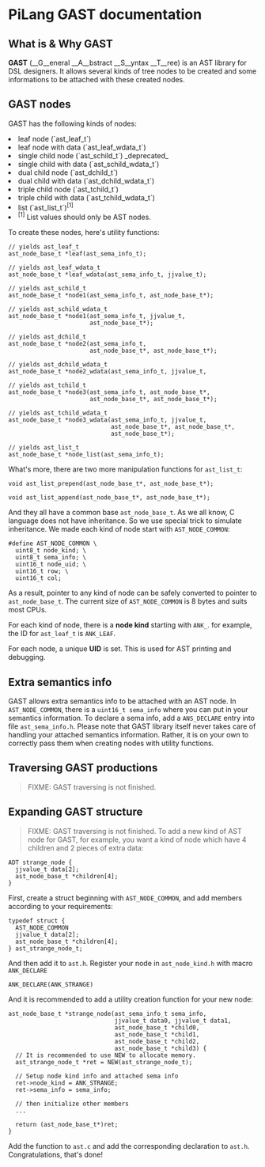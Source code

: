 # PiLang GAST documentation

## What is & Why GAST
__GAST__ (__G__eneral __A__bstract __S__yntax __T__ree) is an AST library
for DSL designers. It allows several kinds of tree nodes to be created
and some informations to be attached with these created nodes.

## GAST nodes
GAST has the following kinds of nodes:
<lo>
  <li>leaf node               (`ast_leaf_t`)</li>
  <li>leaf node with data     (`ast_leaf_wdata_t`)</li>
  <li>single child node       (`ast_schild_t`) _deprecated_</li>
  <li>single child with data  (`ast_schild_wdata_t`)</li>
  <li>dual child node         (`ast_dchild_t`)</li>
  <li>dual child with data    (`ast_dchild_wdata_t`)</li>
  <li>triple child node       (`ast_tchild_t`)</li>
  <li>triple child with data  (`ast_tchild_wdata_t`)</li>
  <li>list                    (`ast_list_t`)<sup>[1]</sup><li> 
</lo>
<sup>[1]</sup> List values should only be AST nodes.

To create these nodes, here's utility functions:

    // yields ast_leaf_t
    ast_node_base_t *leaf(ast_sema_info_t);

    // yields ast_leaf_wdata_t
    ast_node_base_t *leaf_wdata(ast_sema_info_t, jjvalue_t);

    // yields ast_schild_t
    ast_node_base_t *node1(ast_sema_info_t, ast_node_base_t*);

    // yields ast_schild_wdata_t
    ast_node_base_t *node1(ast_sema_info_t, jjvalue_t,
                           ast_node_base_t*);
    
    // yields ast_dchild_t
    ast_node_base_t *node2(ast_sema_info_t,
                           ast_node_base_t*, ast_node_base_t*);
    
    // yields ast_dchild_wdata_t
    ast_node_base_t *node2_wdata(ast_sema_info_t, jjvalue_t,

    // yields ast_tchild_t
    ast_node_base_t *node3(ast_sema_info_t, ast_node_base_t*,
                           ast_node_base_t*, ast_node_base_t*);

    // yields ast_tchild_wdata_t
    ast_node_base_t *node3_wdata(ast_sema_info_t, jjvalue_t,
                                 ast_node_base_t*, ast_node_base_t*,
                                 ast_node_base_t*);

    // yields ast_list_t
    ast_node_base_t *node_list(ast_sema_info_t);

What's more, there are two more manipulation functions for `ast_list_t`:

    void ast_list_prepend(ast_node_base_t*, ast_node_base_t*);

    void ast_list_append(ast_node_base_t*, ast_node_base_t*);

And they all have a common base `ast_node_base_t`. As we all know, C
language does not have inheritance. So we use special trick to simulate
inheritance. We made each kind of node start with `AST_NODE_COMMON`:

    #define AST_NODE_COMMON \
      uint8_t node_kind; \
      uint8_t sema_info; \
      uint16_t node_uid; \
      uint16_t row; \
      uint16_t col;

As a result, pointer to any kind of node can be safely converted to 
pointer to `ast_node_base_t`. The current size of `AST_NODE_COMMON` is 8
bytes and suits most CPUs.

For each kind of node, there is a __node kind__ starting with `ANK_`. for
example, the ID for `ast_leaf_t` is `ANK_LEAF`.

For each node, a unique __UID__ is set. This is used for AST printing and
debugging.

## Extra semantics info
GAST allows extra semantics info to be attached with an AST node. In
`AST_NODE_COMMON`, there is a `uint16_t sema_info` where you can put in
your semantics information. To declare a sema info, add a `ANS_DECLARE`
entry into file `ast_sema_info.h`.
Please note that GAST library itself never takes care of handling your
attached semantics information. Rather, it is on your own to correctly
pass them when creating nodes with utility functions.

## Traversing GAST productions
> FIXME: GAST traversing is not finished.

## Expanding GAST structure
> FIXME: GAST traversing is not finished.
To add a new kind of AST node for GAST, for example, you want a kind of
node which have 4 children and 2 pieces of extra data:

    ADT strange_node {
      jjvalue_t data[2];
      ast_node_base_t *children[4];
    }

First, create a struct beginning with `AST_NODE_COMMON`, and add members
according to your requirements:

    typedef struct {
      AST_NODE_COMMON
      jjvalue_t data[2];
      ast_node_base_t *children[4];
    } ast_strange_node_t;

And then add it to `ast.h`. Register your node in `ast_node_kind.h` with 
macro `ANK_DECLARE`

    ANK_DECLARE(ANK_STRANGE)

And it is recommended to add a utility creation function for your new 
node:

    ast_node_base_t *strange_node(ast_sema_info_t sema_info,
                                  jjvalue_t data0, jjvalue_t data1,
                                  ast_node_base_t *child0,
                                  ast_node_base_t *child1,
                                  ast_node_base_t *child2,
                                  ast_node_base_t *child3) {
      // It is recommended to use NEW to allocate memory.
      ast_strange_node_t *ret = NEW(ast_strange_node_t);

      // Setup node kind info and attached sema info
      ret->node_kind = ANK_STRANGE;
      ret->sema_info = sema_info;

      // then initialize other members
      ...

      return (ast_node_base_t*)ret;
    }

Add the function to `ast.c` and add the corresponding declaration to
`ast.h`. Congratulations, that's done!

